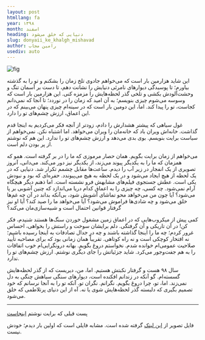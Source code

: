 ```yaml
---
layout: post
htmllang: fa
year: ۱۳۹۸
month: اسفند
heading: دنیایی که خلق می‌شود
slug: donyaii_ke_khalgh_mishavad
author: رامین مجاب
usediv: auto
---
```


![fig](/assets/imgs/doniya.gif)

این شاید هزارمین بار است که می‌خواهم جادوی تلخ زمان را بشکنم و تو را به گذشته بیاورم؛ تا پوسیدگی دیوارهای نامرئی دنیایش را نشانت دهم، تا دست بر آسمان تنگ و وحشت‌آلودش بکشی و تلخی گذر لحظه‌هایش را مزمزه کنی. این هزارمین بار است که وسوسه می‌شوم چیزی بنویسم؛ به آن امید که زمان را در نوردد؛ تا آنجا که نمی‌دانم کجاست، تو را پیدا کند. اما، این دومین بار است که در سینه‌ام چیزی پنهان می‌بینم که در این اعماق، ارزش چشم‌های تو را دارد.

غول سیاهی که پیشتر هشدارش را دادم، زودتر از آنچه فکر می‌کردیم به اینجا قدم گذاشت. خانه‌اش ویران باد که خانه‌مان را ویران می‌خواهد. اما اشتباه نکن. نمی‌خواهم از سیاست برایت بنویسم. بوی بدی می‌دهد و ارزش چشم‌های تو را ندارد. این هم که نوشتم از پر بودن دلم است.

می‌خواهم از زمان برایت بگویم. همان حصار مرموزی که ما را در بر گرفته است. همو که همزمان که ما را به یکدیگر پیوند می‌زند، از یکدیگر نیز دور می‌کند. می‌دانی، آنروز تصویری از یک انفجار در زیر آب را دیدم. ساعت‌ها مقابل چشمم تکرار شد. دنیایی که در یک لحظه از هیچ ایجاد می‌شود و در یک لحظه به هیچ می‌پیوندد. حفره‌ای که بود و نبودش یکی است. عطش جستجوی فیلم‌های مشابهش فرو نشسته است. اما ذهنم دیگر هیچگاه آرام نمی‌شود. چه کسی، چه چیزی را به اعماق کدام دریا می‌اندازد که چنین آشوبی بر پا می‌شود؟ آیا چون من می‌خواهد محو تماشای آشوبش شود، بی‌آنکه بداند در آن چه غم‌ها خلق می‌شود و چه شادی‌ها فراموش می‌شود؟ آیا می‌خواهد ما را صید کند؟ آیا او نیز گرفتار قوانین احتمال است و شبیه‌سازی‌مان می‌کند؟

کمی پیش از میکروب‌هایی که در اعماق زمین مشغول خوردن سنگ‌ها هستند شنیدم، فکر کن! در آن تاریکی و آن گرفتگی. دلم برایشان سوخت و راستش را بخواهی، احساس غرور کردم؛ چه ما را اینجا گذاشته باشند و چه در جدال تصادفات به اینجا رسیده باشیم؛ نه افتخار کوچکی است و نه راه کوتاهی. تقریباً همان زمانی بود که برای مصاحبه تأیید صلاحیت عمومی‌ام خوانده شدم. نخواستم دروغ بگویم. بهانه درونگرایی‌ام خوب اتفاقات را به هم جفت‌وجور می‌کرد. شاید جزئياتش را جای دیگری نوشتم. ارزش چشم‌های تو را ندارد.

سال ۹۸ هست و گرفتار نکبتش هستیم. اما، من، دیریست که از گذر لحظه‌هایش گسسته‌ام. گو آنکه در زندانم افکنده است، دیوارهای سنگی سیاهش چنگی به دل نمی‌زند. اما، تو، چرا دروغ بگویم. نگرانم. نگران تو. آنکه تو را به آنجا نرسانم که خود تصمیم بگیری که دلبسته گذر لحظه‌هایش شوی یا نه. آه از این دنیای پرتلاطمی که خلق می‌شود.

---
پست قبلی که برایت نوشتم [اینجاست](https://rmojab63.github.io/2017/05/22/in_niz_gozasht.html)

فایل تصویر از [این لینک](https://www.reddit.com/r/woahdude/comments/567wac/underwater_explosion_in_slow_motion/) گرفته شده است. مشابه فایلی است که اولین بار دیدم؛ خودش نیست.




